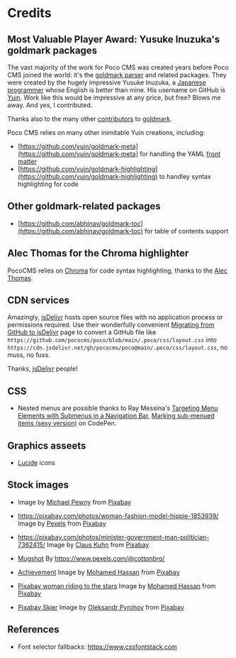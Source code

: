 # Credits

## Most Valuable Player Award: Yusuke Inuzuka's goldmark packages

The vast majority of the work for Poco CMS was created years
before Poco CMS joined the world: it's the [goldmark parser](https://github.com/yuin/goldmark) and related packages. They were created by the
hugely impressive Yusuke Inuzuka, a [Japanese programmer](http://inforno.net/) 
whose English is better than mine. His username on GitHub is 
[Yuin](https://github.com/yuin). Work like this would be impressive
at any price, but free? Blows me away. And yes, I contributed.

Thanks also to the many other [contributors](https://github.com/yuin/goldmark/graphs/contributors) to [goldmark](https://github.com/yuin/goldmark).

Poco CMS relies on many other inimitable Yuin creations, including:

* [https://github.com/yuin/goldmark-meta](https://github.com/yuin/goldmark-meta] for handling the YAML [front matter](front-matter.html)
* [https://github.com/yuin/goldmark-highlighting](https://github.com/yuin/goldmark-highlighting) to handley syntax highlighting for code

## Other goldmark-related packages

* [https://github.com/abhinav/goldmark-toc](https://github.com/abhinav/goldmark-toc) for table of contents support


## Alec Thomas for the Chroma highlighter

PocoCMS relies on [Chroma](https://github.com/alecthomas/chroma) 
for code syntax highlighting, thanks to the [Alec Thomas](https://github.com/alecthomas).


## CDN services

Amazingly, [jsDelivr](https://www.jsdelivr.com/) hosts open source files
with no application process or permissions required. Use their
wonderfully convenient [Migrating from GitHub to jsDelivr](https://www.jsdelivr.com/github) page to convert a GitHub file like `https://github.com/pococms/poco/blob/main/.poco/css/layout.css` into  `https://cdn.jsdelivr.net/gh/pococms/poco@main/.poco/css/layout.css`, no muss, no fuss.

Thanks, [jsDelivr](https://www.jsdelivr.com/) people!

## CSS

* Nested menus are possible thanks to Ray Messina's [Targeting Menu Elements with Submenus in a Navigation Bar](https://css-tricks.com/targetting-menu-elements-submenus-navigation-bar/), [Marking sub-menued items (sexy version)](https://codepen.io/RayM/pen/ARQmVQ) on CodePen.

## Graphics asseets

* [Lucide](https://lucide.dev/) icons

## Stock images
* Image by [Michael Pewny](https://pixabay.com/users/mpewny-777390/?utm_source=link-attribution&amp;utm_medium=referral&amp;utm_campaign=image&amp;utm_content=668616) from [Pixabay](https://pixabay.com//?utm_source=link-attribution&amp;utm_medium=referral&amp;utm_campaign=image&amp;utm_content=668616)

* https://pixabay.com/photos/woman-fashion-model-hippie-1853939/
Image by <a href="https://pixabay.com/users/pexels-2286921/?utm_source=link-attribution&amp;utm_medium=referral&amp;utm_campaign=image&amp;utm_content=1853939">Pexels</a> from <a href="https://pixabay.com//?utm_source=link-attribution&amp;utm_medium=referral&amp;utm_campaign=image&amp;utm_content=1853939">Pixabay</a>

* https://pixabay.com/photos/minister-government-man-politician-7362415/
Image by <a href="https://pixabay.com/users/saarnews-12553488/?utm_source=link-attribution&amp;utm_medium=referral&amp;utm_campaign=image&amp;utm_content=7362415">Claus Kuhn</a> from <a href="https://pixabay.com//?utm_source=link-attribution&amp;utm_medium=referral&amp;utm_campaign=image&amp;utm_content=7362415">Pixabay</a>

* [Mugshot](https://www.pexels.com/photo/man-person-people-sign-8382616/) 
By https://www.pexels.com/@cottonbro/

* [Achievement](https://pixabay.com/vectors/achievement-dream-opportunity-best-7281630/) Image by <a href="https://pixabay.com/users/mohamed_hassan-5229782/?utm_source=link-attribution&amp;utm_medium=referral&amp;utm_campaign=image&amp;utm_content=7281630">Mohamed Hassan</a> from <a href="https://pixabay.com//?utm_source=link-attribution&amp;utm_medium=referral&amp;utm_campaign=image&amp;utm_content=7281630">Pixabay</a>

* [Pixabay woman riding to the stars](https://pixabay.com/vectors/businesswoman-target-motivation-7279428/)  Image by <a href="https://pixabay.com/users/mohamed_hassan-5229782/?utm_source=link-attribution&amp;utm_medium=referral&amp;utm_campaign=image&amp;utm_content=7279428">Mohamed Hassan</a> from <a href="https://pixabay.com//?utm_source=link-attribution&amp;utm_medium=referral&amp;utm_campaign=image&amp;utm_content=7279428">Pixabay</a>

* [Pixabay Skier](https://pixabay.com/photos/man-skier-ski-skiing-snow-slopes-498473/)
Image by <a href="https://pixabay.com/users/up-free-427519/?utm_source=link-attribution&amp;utm_medium=referral&amp;utm_campaign=image&amp;utm_content=498473">Oleksandr Pyrohov</a> from <a href="https://pixabay.com//?utm_source=link-attribution&amp;utm_medium=referral&amp;utm_campaign=image&amp;utm_content=498473">Pixabay</a>

## References

* Font selector fallbacks: https://www.cssfontstack.com 


